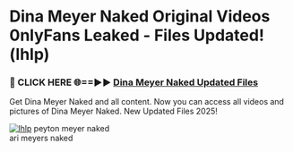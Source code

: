 # Dina Meyer Naked Original Videos 0nlyFans Leaked - Files Updated! (lhlp)

<h3>🔴 CLICK HERE 🌐==►► <a href="https://tinyurl.com/yckcrads" rel="nofollow">Dina Meyer Naked Updated Files</a></h3>

Get Dina Meyer Naked and all content. Now you can access all videos and pictures of Dina Meyer Naked. New Updated Files 2025!

[![lhlp](https://i.imgur.com/hpKpOFt.gif)](https://tinyurl.com/yckcrads)
peyton meyer naked<br>
ari meyers naked